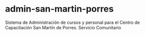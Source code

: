 # admin-san-martin-porres
Sistema de Administración de cursos y personal para el Centro de Capacitación San Martín de Porres.
Servicio Comunitario
